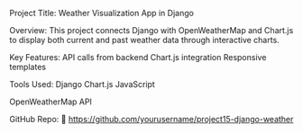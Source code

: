Project Title: Weather Visualization App in Django

Overview:
This project connects Django with OpenWeatherMap and Chart.js to display both current and past weather data through interactive charts.

Key Features:
API calls from backend
Chart.js integration
Responsive templates

Tools Used:
Django
Chart.js
JavaScript

OpenWeatherMap API

GitHub Repo:
🔗 https://github.com/yourusername/project15-django-weather
